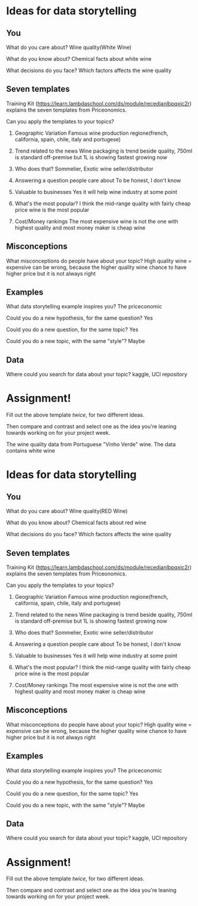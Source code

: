 # Ideas for data storytelling

## You

What do you care about?
Wine quality(White Wine)

What do you know about?
Chemical facts about white wine

What decisions do you face?
Which factors affects the wine quality

## Seven templates

Training Kit (https://learn.lambdaschool.com/ds/module/recedjanlbpqxic2r) explains the seven templates from Priceonomics.

Can you apply the templates to your topics? 

1. Geographic Variation
Famous wine production regione(french, california, spain, chile, italy and portugese)

2. Trend related to the news
Wine packaging is trend beside quality, 750ml is standard off-premise but 1L is showing fastest growing now 

3. Who does that?
Sommelier, Exotic wine seller/distributor

4. Answering a question people care about
To be honest, I don't know

5. Valuable to businesses
Yes it will help wine industry at some point

6. What's the most popular?
I think the mid-range quality with fairly cheap price wine is the most popular 

7. Cost/Money rankings
The most expensive wine is not the one with highest quality and most money maker is cheap wine

## Misconceptions

What misconceptions do people have about your topic?
High quality wine = expensive can be wrong, because the higher quality wine chance to have higher price but it is not always right

## Examples

What data storytelling example inspires you?
The priceconomic

Could you do a new hypothesis, for the same question?
Yes 

Could you do a new question, for the same topic?
Yes

Could you do a new topic, with the same "style"?
Maybe

## Data

Where could you search for data about your topic?
kaggle, UCI repository

# Assignment!

Fill out the above template *twice*, for two different ideas.

Then compare and contrast and select one as the idea you're leaning towards
working on for your project week.

The wine quality data from Portuguese "Vinho Verde" wine. The data contains white wine 










# Ideas for data storytelling

## You

What do you care about?
Wine quality(RED Wine)

What do you know about?
Chemical facts about red wine

What decisions do you face?
Which factors affects the wine quality

## Seven templates

Training Kit (https://learn.lambdaschool.com/ds/module/recedjanlbpqxic2r) explains the seven templates from Priceonomics.

Can you apply the templates to your topics? 

1. Geographic Variation
Famous wine production regione(french, california, spain, chile, italy and portugese)

2. Trend related to the news
Wine packaging is trend beside quality, 750ml is standard off-premise but 1L is showing fastest growing now 

3. Who does that?
Sommelier, Exotic wine seller/distributor

4. Answering a question people care about
To be honest, I don't know

5. Valuable to businesses
Yes it will help wine industry at some point

6. What's the most popular?
I think the mid-range quality with fairly cheap price wine is the most popular 

7. Cost/Money rankings
The most expensive wine is not the one with highest quality and most money maker is cheap wine

## Misconceptions

What misconceptions do people have about your topic?
High quality wine = expensive can be wrong, because the higher quality wine chance to have higher price but it is not always right

## Examples

What data storytelling example inspires you?
The priceconomic

Could you do a new hypothesis, for the same question?
Yes 

Could you do a new question, for the same topic?
Yes

Could you do a new topic, with the same "style"?
Maybe

## Data

Where could you search for data about your topic?
kaggle, UCI repository

# Assignment!

Fill out the above template *twice*, for two different ideas.

Then compare and contrast and select one as the idea you're leaning towards
working on for your project week.
